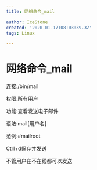 ```yaml
---
title: 网络命令_mail

author: IceStone
created: '2020-01-17T08:03:39.3Z'
tags: Linux

---
```


# 网络命令_mail

连接:/bin/mail

权限:所有用户

功能:查看发送电子邮件

语法:mail[用户名]

范例:#mailroot

Ctrl+d保存并发送

不管用户在不在线都可以发送

 
